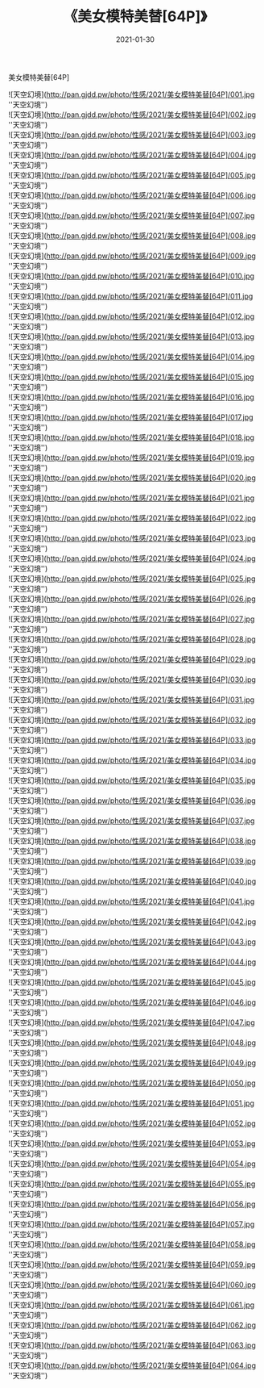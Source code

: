 ﻿---
layout: post
title:  《美女模特美替[64P]》
date:   2021-01-30
img: http://pan.gjdd.pw/photo/性感/2021/美女模特美替[64P]/000.jpg
categories: [美女, 性感, 泳衣]
---

美女模特美替[64P]



![天空幻境](http://pan.gjdd.pw/photo/性感/2021/美女模特美替[64P]/001.jpg ''天空幻境'') <br>
![天空幻境](http://pan.gjdd.pw/photo/性感/2021/美女模特美替[64P]/002.jpg ''天空幻境'') <br>
![天空幻境](http://pan.gjdd.pw/photo/性感/2021/美女模特美替[64P]/003.jpg ''天空幻境'') <br>
![天空幻境](http://pan.gjdd.pw/photo/性感/2021/美女模特美替[64P]/004.jpg ''天空幻境'') <br>
![天空幻境](http://pan.gjdd.pw/photo/性感/2021/美女模特美替[64P]/005.jpg ''天空幻境'') <br>
![天空幻境](http://pan.gjdd.pw/photo/性感/2021/美女模特美替[64P]/006.jpg ''天空幻境'') <br>
![天空幻境](http://pan.gjdd.pw/photo/性感/2021/美女模特美替[64P]/007.jpg ''天空幻境'') <br>
![天空幻境](http://pan.gjdd.pw/photo/性感/2021/美女模特美替[64P]/008.jpg ''天空幻境'') <br>
![天空幻境](http://pan.gjdd.pw/photo/性感/2021/美女模特美替[64P]/009.jpg ''天空幻境'') <br>
![天空幻境](http://pan.gjdd.pw/photo/性感/2021/美女模特美替[64P]/010.jpg ''天空幻境'') <br>
![天空幻境](http://pan.gjdd.pw/photo/性感/2021/美女模特美替[64P]/011.jpg ''天空幻境'') <br>
![天空幻境](http://pan.gjdd.pw/photo/性感/2021/美女模特美替[64P]/012.jpg ''天空幻境'') <br>
![天空幻境](http://pan.gjdd.pw/photo/性感/2021/美女模特美替[64P]/013.jpg ''天空幻境'') <br>
![天空幻境](http://pan.gjdd.pw/photo/性感/2021/美女模特美替[64P]/014.jpg ''天空幻境'') <br>
![天空幻境](http://pan.gjdd.pw/photo/性感/2021/美女模特美替[64P]/015.jpg ''天空幻境'') <br>
![天空幻境](http://pan.gjdd.pw/photo/性感/2021/美女模特美替[64P]/016.jpg ''天空幻境'') <br>
![天空幻境](http://pan.gjdd.pw/photo/性感/2021/美女模特美替[64P]/017.jpg ''天空幻境'') <br>
![天空幻境](http://pan.gjdd.pw/photo/性感/2021/美女模特美替[64P]/018.jpg ''天空幻境'') <br>
![天空幻境](http://pan.gjdd.pw/photo/性感/2021/美女模特美替[64P]/019.jpg ''天空幻境'') <br>
![天空幻境](http://pan.gjdd.pw/photo/性感/2021/美女模特美替[64P]/020.jpg ''天空幻境'') <br>
![天空幻境](http://pan.gjdd.pw/photo/性感/2021/美女模特美替[64P]/021.jpg ''天空幻境'') <br>
![天空幻境](http://pan.gjdd.pw/photo/性感/2021/美女模特美替[64P]/022.jpg ''天空幻境'') <br>
![天空幻境](http://pan.gjdd.pw/photo/性感/2021/美女模特美替[64P]/023.jpg ''天空幻境'') <br>
![天空幻境](http://pan.gjdd.pw/photo/性感/2021/美女模特美替[64P]/024.jpg ''天空幻境'') <br>
![天空幻境](http://pan.gjdd.pw/photo/性感/2021/美女模特美替[64P]/025.jpg ''天空幻境'') <br>
![天空幻境](http://pan.gjdd.pw/photo/性感/2021/美女模特美替[64P]/026.jpg ''天空幻境'') <br>
![天空幻境](http://pan.gjdd.pw/photo/性感/2021/美女模特美替[64P]/027.jpg ''天空幻境'') <br>
![天空幻境](http://pan.gjdd.pw/photo/性感/2021/美女模特美替[64P]/028.jpg ''天空幻境'') <br>
![天空幻境](http://pan.gjdd.pw/photo/性感/2021/美女模特美替[64P]/029.jpg ''天空幻境'') <br>
![天空幻境](http://pan.gjdd.pw/photo/性感/2021/美女模特美替[64P]/030.jpg ''天空幻境'') <br>
![天空幻境](http://pan.gjdd.pw/photo/性感/2021/美女模特美替[64P]/031.jpg ''天空幻境'') <br>
![天空幻境](http://pan.gjdd.pw/photo/性感/2021/美女模特美替[64P]/032.jpg ''天空幻境'') <br>
![天空幻境](http://pan.gjdd.pw/photo/性感/2021/美女模特美替[64P]/033.jpg ''天空幻境'') <br>
![天空幻境](http://pan.gjdd.pw/photo/性感/2021/美女模特美替[64P]/034.jpg ''天空幻境'') <br>
![天空幻境](http://pan.gjdd.pw/photo/性感/2021/美女模特美替[64P]/035.jpg ''天空幻境'') <br>
![天空幻境](http://pan.gjdd.pw/photo/性感/2021/美女模特美替[64P]/036.jpg ''天空幻境'') <br>
![天空幻境](http://pan.gjdd.pw/photo/性感/2021/美女模特美替[64P]/037.jpg ''天空幻境'') <br>
![天空幻境](http://pan.gjdd.pw/photo/性感/2021/美女模特美替[64P]/038.jpg ''天空幻境'') <br>
![天空幻境](http://pan.gjdd.pw/photo/性感/2021/美女模特美替[64P]/039.jpg ''天空幻境'') <br>
![天空幻境](http://pan.gjdd.pw/photo/性感/2021/美女模特美替[64P]/040.jpg ''天空幻境'') <br>
![天空幻境](http://pan.gjdd.pw/photo/性感/2021/美女模特美替[64P]/041.jpg ''天空幻境'') <br>
![天空幻境](http://pan.gjdd.pw/photo/性感/2021/美女模特美替[64P]/042.jpg ''天空幻境'') <br>
![天空幻境](http://pan.gjdd.pw/photo/性感/2021/美女模特美替[64P]/043.jpg ''天空幻境'') <br>
![天空幻境](http://pan.gjdd.pw/photo/性感/2021/美女模特美替[64P]/044.jpg ''天空幻境'') <br>
![天空幻境](http://pan.gjdd.pw/photo/性感/2021/美女模特美替[64P]/045.jpg ''天空幻境'') <br>
![天空幻境](http://pan.gjdd.pw/photo/性感/2021/美女模特美替[64P]/046.jpg ''天空幻境'') <br>
![天空幻境](http://pan.gjdd.pw/photo/性感/2021/美女模特美替[64P]/047.jpg ''天空幻境'') <br>
![天空幻境](http://pan.gjdd.pw/photo/性感/2021/美女模特美替[64P]/048.jpg ''天空幻境'') <br>
![天空幻境](http://pan.gjdd.pw/photo/性感/2021/美女模特美替[64P]/049.jpg ''天空幻境'') <br>
![天空幻境](http://pan.gjdd.pw/photo/性感/2021/美女模特美替[64P]/050.jpg ''天空幻境'') <br>
![天空幻境](http://pan.gjdd.pw/photo/性感/2021/美女模特美替[64P]/051.jpg ''天空幻境'') <br>
![天空幻境](http://pan.gjdd.pw/photo/性感/2021/美女模特美替[64P]/052.jpg ''天空幻境'') <br>
![天空幻境](http://pan.gjdd.pw/photo/性感/2021/美女模特美替[64P]/053.jpg ''天空幻境'') <br>
![天空幻境](http://pan.gjdd.pw/photo/性感/2021/美女模特美替[64P]/054.jpg ''天空幻境'') <br>
![天空幻境](http://pan.gjdd.pw/photo/性感/2021/美女模特美替[64P]/055.jpg ''天空幻境'') <br>
![天空幻境](http://pan.gjdd.pw/photo/性感/2021/美女模特美替[64P]/056.jpg ''天空幻境'') <br>
![天空幻境](http://pan.gjdd.pw/photo/性感/2021/美女模特美替[64P]/057.jpg ''天空幻境'') <br>
![天空幻境](http://pan.gjdd.pw/photo/性感/2021/美女模特美替[64P]/058.jpg ''天空幻境'') <br>
![天空幻境](http://pan.gjdd.pw/photo/性感/2021/美女模特美替[64P]/059.jpg ''天空幻境'') <br>
![天空幻境](http://pan.gjdd.pw/photo/性感/2021/美女模特美替[64P]/060.jpg ''天空幻境'') <br>
![天空幻境](http://pan.gjdd.pw/photo/性感/2021/美女模特美替[64P]/061.jpg ''天空幻境'') <br>
![天空幻境](http://pan.gjdd.pw/photo/性感/2021/美女模特美替[64P]/062.jpg ''天空幻境'') <br>
![天空幻境](http://pan.gjdd.pw/photo/性感/2021/美女模特美替[64P]/063.jpg ''天空幻境'') <br>
![天空幻境](http://pan.gjdd.pw/photo/性感/2021/美女模特美替[64P]/064.jpg ''天空幻境'') <br>